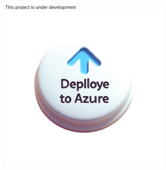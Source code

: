 This project is under development
[![Deploy to Azure](https://github.com/logzio/logzio-azure-serverless-py/blob/master/img/deployToAzureBtn.png)](https://portal.azure.com/#create/Microsoft.Template/uri/https://github.com/logzio/logzio-azure-serverless-py/blob/master/deployments/azuredeploylogs.json)
